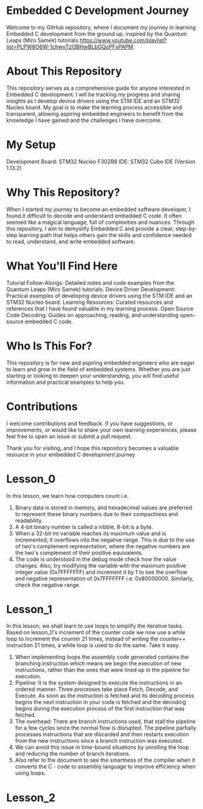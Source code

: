 # Embedded C Development Journey
Welcome to my GitHub repository, where I document my journey in learning Embedded C development from the ground up, inspired by the Quantum Leaps (Miro Samek) tutorials https://www.youtube.com/playlist?list=PLPW8O6W-1chwyTzI3BHwBLbGQoPFxPAPM.

# About This Repository
This repository serves as a comprehensive guide for anyone interested in Embedded C development. I will be tracking my progress and sharing insights as I develop device drivers using the STM IDE and an STM32 Nucleo board. My goal is to make the learning process accessible and transparent, allowing aspiring embedded engineers to benefit from the knowledge I have gained and the challenges I have overcome.

# My Setup
Development Board: STM32 Nucleo F302R8
IDE: STM32 Cube IDE (Version 1.13.2)

# Why This Repository?
When I started my journey to become an embedded software developer, I found it difficult to decode and understand embedded C code. It often seemed like a magical language, full of complexities and nuances. Through this repository, I aim to demystify Embedded C and provide a clear, step-by-step learning path that helps others gain the skills and confidence needed to read, understand, and write embedded software.

# What You'll Find Here
Tutorial Follow-Alongs: Detailed notes and code examples from the Quantum Leaps (Miro Samek) tutorials.
Device Driver Development: Practical examples of developing device drivers using the STM IDE and an STM32 Nucleo board.
Learning Resources: Curated resources and references that I have found valuable in my learning process.
Open Source Code Decoding: Guides on approaching, reading, and understanding open-source embedded C code.
# Who Is This For?
This repository is for new and aspiring embedded engineers who are eager to learn and grow in the field of embedded systems. Whether you are just starting or looking to deepen your understanding, you will find useful information and practical examples to help you.

# Contributions
I welcome contributions and feedback. If you have suggestions, or improvements, or would like to share your own learning experiences, please feel free to open an issue or submit a pull request.

Thank you for visiting, and I hope this repository becomes a valuable resource in your embedded C development journey
# Lesson_0
In this lesson, we learn how computers count i.e.
1. Binary data is stored in memory, and hexadecimal values are preferred to represent these binary numbers due to their compactness and readability.
2. A 4-bit binary number is called a nibble, 8-bit is a byte.
3. When a 32-bit int variable reaches its maximum value and is incremented, it overflows into the negative range. This is due to the use of two's complement representation, where the negative numbers are the 
   two's complement of their positive equivalents.
4. The code is understood in the debug mode check how the value changes. Also, try modifying the variable with the maximum positive integer value (0x7FFFFFFF) and increment it by 1 to see the overflow and negative 
   representation of 0x7FFFFFFF i.e. 0x80000000. Similarly, check the negative range.
# Lesson_1
In this lesson, we shall learn to use loops to simplify the iterative tasks. Based on lesson_0's increment of the counter code we now use a while loop to increment the counter 21 times, instead of writing the counter++ instruction 21 times, a while loop is used to do the same. Take it easy.
1. When implementing loops the assembly code generated contains the branching instruction which means we begin the execution of new instructions, rather than the ones that were lined up in the pipeline for execution.
2. Pipeline: It is the system designed to execute the instructions in an ordered manner. Three processes take place Fetch, Decode, and Execute. As soon as the instruction is fetched and its decoding process begins the next instruction in your code is fetched and the decoding begins during the execution process of the first instruction that was fetched.
3. The overhead: There are branch instructions used, that stall the pipeline for a few cycles since the normal flow is disrupted. The pipeline partially processes instructions that are discarded and then restarts execution from the new instructions since a branch instruction was executed.
4. We can avoid this issue in time-bound situations by unrolling the loop and reducing the number of branch iterations.
5. Also refer to the document to see the smartness of the compiler when it converts the C - code to assembly language to improve efficiency when using loops.
# Lesson_2

